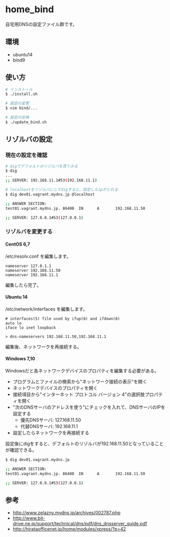# home_bind

自宅用DNSの設定ファイル群です。

## 環境
* ubuntu14
* bind9

## 使い方
``` bash
# インストール
$ ./install.sh

# 設定の変更
$ vim bind/...

# 設定の反映
$ ./update_bind.sh
```


## リゾルバの設定
### 現在の設定を確認
``` bash
# digでデフォルトのリゾルバを見てみる
$ dig
...
;; SERVER: 192.168.11.1#53(192.168.11.1)

# localhostをリゾルバにしてdigすると、設定したipがとれる
$ dig dev01.vagrant.mydns.jp @localhost

;; ANSWER SECTION:
test01.vagrant.mydns.jp. 86400  IN      A       192.168.11.50

;; SERVER: 127.0.0.1#53(127.0.0.1)
```

### リゾルバを変更する
#### CentOS 6,7
/etc/resolv.conf を編集します。
```
nameserver 127.0.1.1
nameserver 192.168.11.50
nameserver 192.168.11.1
```

編集したら完了。

#### Ubuntu 14
/etc/network/interfaces を編集します。
```
# interfaces(5) file used by ifup(8) and ifdown(8)
auto lo
iface lo inet loopback

> dns-nameservers 192.168.11.50,192.168.11.1
```

編集後、ネットワークを再接続する。


#### Windows 7,10
Windowsだと各ネットワークデバイスのプロパティを編集する必要がある。

* プログラムとファイルの検索から"ネットワーク接続の表示"を開く
* ネットワークデバイスのプロパティを開く
* 接続項目から"インターネット プロトコル バージョン 4"の選択肢プロパティを開く
* "次のDNSサーバのアドレスを使う"にチェックを入れて、DNSサーバのIPを設定する
    * 優先DNSサーバ: 127.168.11.50
    * 代替DNSサーバ: 192.168.11.1
* 設定したらネットワークを再接続する

設定後にdigをすると、デフォルトのリゾルバが192.168.11.50となっていることが確認できる。
``` bash
$ dig dev01.vagrant.mydns.jp

;; ANSWER SECTION:
test01.vagrant.mydns.jp. 86400  IN      A       192.168.11.50

;; SERVER: 127.0.0.1#53(127.0.0.1)
```


## 参考
* http://www.zelazny.mydns.jp/archives/002787.php
* http://www.bit-drive.ne.jp/support/technical/dns/pdf/dns_dnsserver_guide.pdf
* http://hirataofficenet.jp/home/modules/xpress/?p=42
